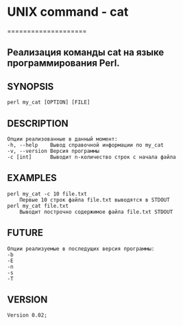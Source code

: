 # UNIX command - cat
====================
## Реализация команды cat на языке программирования Perl.
## SYNOPSIS
    perl my_cat [OPTION] [FILE]
## DESCRIPTION
    Опции реализованные в данный момент:
    -h, --help    Вывод справочной информации по my_cat
    -v, --version Версия программы
    -c [int]      Выводит n-количество строк с начала файла
## EXAMPLES
    perl my_cat -c 10 file.txt
    	Первые 10 строк файла file.txt выводятся в STDOUT
    perl my_cat file.txt
        Выводит построчно содержимое файла file.txt STDOUT
## FUTURE
    Опции реализуемые в последущих версия программы:
    -b
    -E
    -n
    -s
    -T
## VERSION
    Version 0.02;